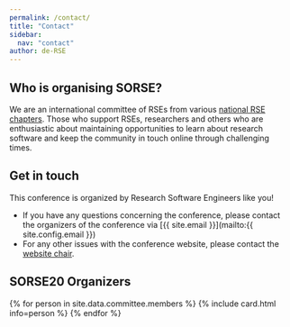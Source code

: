 ```yaml
---
permalink: /contact/
title: "Contact"
sidebar:
  nav: "contact"
author: de-RSE
---
```


## Who is organising SORSE?
We are an international committee of RSEs from various [national RSE chapters](chapters). Those who support RSEs, researchers and others who are enthusiastic about maintaining opportunities to learn about research software and keep the community in touch online through challenging times.

## Get in touch
This conference is organized by Research Software Engineers like you!

- If you have any questions concerning the conference, please contact the organizers of the conference via [{{ site.email }}](mailto:{{ site.config.email }})
- For any other issues with the conference website, please contact the [website chair](#international-committee-members).


## SORSE20 Organizers

<div style="display: flex; flex-wrap: wrap;">
  {% for person in site.data.committee.members %}
  {% include card.html info=person %}
  {% endfor %}
</div>
